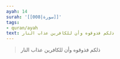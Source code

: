 ```yaml
---
ayah: 14
surah: '[[008|سورة]]'
tags:
- quran/ayah
text: ذلكم فذوقوه وأن للكافرين عذاب النار
---
```

> ذلكم فذوقوه وأن للكافرين عذاب النار
